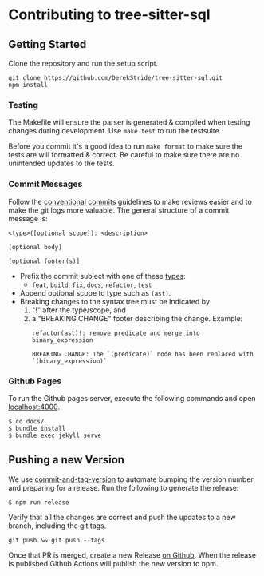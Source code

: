 # Contributing to tree-sitter-sql

## Getting Started

Clone the repository and run the setup script.

```
git clone https://github.com/DerekStride/tree-sitter-sql.git
npm install
```

### Testing

The Makefile will ensure the parser is generated & compiled when testing changes during development. Use `make test` to
run the testsuite.

Before you commit it's a good idea to run `make format` to make sure the tests are will formatted & correct. Be careful
to make sure there are no unintended updates to the tests.

### Commit Messages

Follow the [conventional commits](https://www.conventionalcommits.org/en/v1.0.0/) guidelines to make reviews easier and
to make the git logs more valuable. The general structure of a commit message is:

```
<type>([optional scope]): <description>

[optional body]

[optional footer(s)]
```

- Prefix the commit subject with one of these
  [types](https://github.com/commitizen/conventional-commit-types/blob/master/index.json):
    - `feat`, `build`, `fix`, `docs`, `refactor`, `test`
- Append optional scope to type such as `(ast)`.
- Breaking changes to the syntax tree must be indicated by
    1. "!" after the type/scope, and
    2. a "BREAKING CHANGE" footer describing the change.
       Example:
       ```
       refactor(ast)!: remove predicate and merge into binary_expression

       BREAKING CHANGE: The `(predicate)` node has been replaced with `(binary_expression)`
       ```

### Github Pages

To run the Github pages server, execute the following commands and open [localhost:4000](http://localhost:4000).

```
$ cd docs/
$ bundle install
$ bundle exec jekyll serve
```

## Pushing a new Version

We use [commit-and-tag-version](https://www.npmjs.com/package/commit-and-tag-version) to automate bumping the version
number and preparing for a release. Run the following to generate the release:

```
$ npm run release
```

Verify that all the changes are correct and push the updates to a new branch, including the git tags.

```
git push && git push --tags
```

Once that PR is merged, create a new Release [on Github](https://github.com/DerekStride/tree-sitter-sql/releases). When
the release is published Github Actions will publish the new version to npm.
